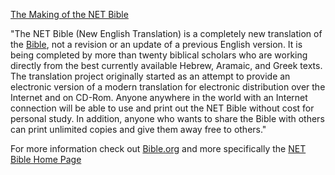 [The Making of the NET Bible](http://www.bible.org/page.asp?page_id=10)

"The NET Bible (New English Translation) is a completely new
translation of the [Bible](Bible "Bible"), not a revision or an
update of a previous English version. It is being completed by more
than twenty biblical scholars who are working directly from the
best currently available Hebrew, Aramaic, and Greek texts. The
translation project originally started as an attempt to provide an
electronic version of a modern translation for electronic
distribution over the Internet and on CD-Rom. Anyone anywhere in
the world with an Internet connection will be able to use and print
out the NET Bible without cost for personal study. In addition,
anyone who wants to share the Bible with others can print unlimited
copies and give them away free to others."

For more information check out [Bible.org](http://www.bible.org/)
and more specifically the
[NET Bible Home Page](http://www.bible.org/category.php?scid=5&category_id=71&parent_id=0)



